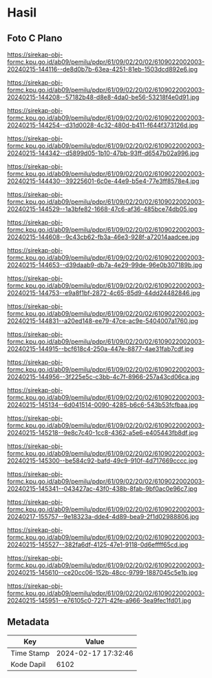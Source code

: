 # Hasil

## Foto C Plano

https://sirekap-obj-formc.kpu.go.id/ab09/pemilu/pdpr/61/09/02/20/02/6109022002003-20240215-144116--de8d0b7b-63ea-4251-81eb-1503dcd892e6.jpg

https://sirekap-obj-formc.kpu.go.id/ab09/pemilu/pdpr/61/09/02/20/02/6109022002003-20240215-144208--57182b48-d8e8-4da0-be56-53218f4e0d91.jpg

https://sirekap-obj-formc.kpu.go.id/ab09/pemilu/pdpr/61/09/02/20/02/6109022002003-20240215-144254--d31d0028-4c32-480d-b411-f644f373126d.jpg

https://sirekap-obj-formc.kpu.go.id/ab09/pemilu/pdpr/61/09/02/20/02/6109022002003-20240215-144342--d5899d05-1b10-47bb-93ff-d6547b02a996.jpg

https://sirekap-obj-formc.kpu.go.id/ab09/pemilu/pdpr/61/09/02/20/02/6109022002003-20240215-144430--39225601-6c0e-44e9-b5e4-77e3ff8578e4.jpg

https://sirekap-obj-formc.kpu.go.id/ab09/pemilu/pdpr/61/09/02/20/02/6109022002003-20240215-144529--1a3bfe82-1668-47c6-af36-485bce74db05.jpg

https://sirekap-obj-formc.kpu.go.id/ab09/pemilu/pdpr/61/09/02/20/02/6109022002003-20240215-144608--9c43cb62-fb3a-46e3-928f-a72014aadcee.jpg

https://sirekap-obj-formc.kpu.go.id/ab09/pemilu/pdpr/61/09/02/20/02/6109022002003-20240215-144653--d39daab9-db7a-4e29-99de-96e0b307189b.jpg

https://sirekap-obj-formc.kpu.go.id/ab09/pemilu/pdpr/61/09/02/20/02/6109022002003-20240215-144753--e9a8f1bf-2872-4c65-85d9-44dd24482846.jpg

https://sirekap-obj-formc.kpu.go.id/ab09/pemilu/pdpr/61/09/02/20/02/6109022002003-20240215-144831--a20ed148-ee79-47ce-ac9e-5404007a1760.jpg

https://sirekap-obj-formc.kpu.go.id/ab09/pemilu/pdpr/61/09/02/20/02/6109022002003-20240215-144915--bcf618c4-250a-447e-8877-4ae31fab7cdf.jpg

https://sirekap-obj-formc.kpu.go.id/ab09/pemilu/pdpr/61/09/02/20/02/6109022002003-20240215-144956--3f225e5c-c3bb-4c7f-8966-257a43cd06ca.jpg

https://sirekap-obj-formc.kpu.go.id/ab09/pemilu/pdpr/61/09/02/20/02/6109022002003-20240215-145134--6d041514-0090-4285-b6c6-543b53fcfbaa.jpg

https://sirekap-obj-formc.kpu.go.id/ab09/pemilu/pdpr/61/09/02/20/02/6109022002003-20240215-145218--9e8c7c40-1cc8-4362-a5e6-e405443fb8df.jpg

https://sirekap-obj-formc.kpu.go.id/ab09/pemilu/pdpr/61/09/02/20/02/6109022002003-20240215-145300--be584c92-bafd-49c9-910f-4d717669cccc.jpg

https://sirekap-obj-formc.kpu.go.id/ab09/pemilu/pdpr/61/09/02/20/02/6109022002003-20240215-145341--043427ac-43f0-438b-8fab-9bf0ac0e96c7.jpg

https://sirekap-obj-formc.kpu.go.id/ab09/pemilu/pdpr/61/09/02/20/02/6109022002003-20240217-155757--9e18323a-dde4-4d89-bea9-2f1d02988806.jpg

https://sirekap-obj-formc.kpu.go.id/ab09/pemilu/pdpr/61/09/02/20/02/6109022002003-20240215-145527--382fa6df-4125-47e1-9118-0d6effff65cd.jpg

https://sirekap-obj-formc.kpu.go.id/ab09/pemilu/pdpr/61/09/02/20/02/6109022002003-20240215-145610--ce20cc06-152b-48cc-9799-1887045c5e1b.jpg

https://sirekap-obj-formc.kpu.go.id/ab09/pemilu/pdpr/61/09/02/20/02/6109022002003-20240215-145951--e76105c0-7271-42fe-a966-3ea9fec1fd01.jpg


## Metadata

| Key        | Value               |
| ---------- | ------------------- |
| Time Stamp | 2024-02-17 17:32:46 |
| Kode Dapil | 6102                |



